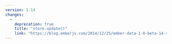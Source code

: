 ```yaml
---
version: 1.14
changes:
  -
    deprecation: true
    title: "store.update()"
    link: "https://blog.emberjs.com/2014/12/25/ember-data-1-0-beta-14-released.html"
---
```

